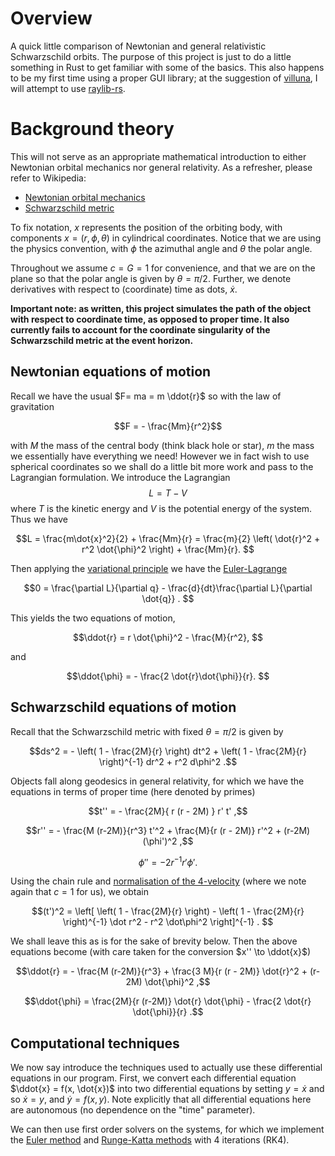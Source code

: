 # Overview
 A quick little comparison of Newtonian and general relativistic Schwarzschild orbits. The purpose of this project is just to do a little something in Rust to get familiar with some of the basics. This also happens to be my first time using a proper GUI library; at the suggestion of [villuna](https://github.com/villuna), I will attempt to use [raylib-rs](https://github.com/deltaphc/raylib-rs). 

# Background theory 
This will not serve as an appropriate mathematical introduction to either Newtonian orbital mechanics nor general relativity. As a refresher, please refer to Wikipedia: 
- [Newtonian orbital mechanics](https://en.wikipedia.org/wiki/Orbital_mechanics)
- [Schwarzschild metric](https://en.wikipedia.org/wiki/Schwarzschild_metric)
 
 To fix notation, $x$ represents the position of the orbiting body, with components $x=(r,\phi,\theta)$ in cylindrical coordinates. Notice that we are using the physics convention, with $\phi$ the azimuthal angle and $\theta$ the polar angle. 
 
 Throughout we assume $c=G=1$ for convenience, and that we are on the plane so that the polar angle is given by $\theta=\pi/2$. 
 Further, we denote derivatives with respect to (coordinate) time as dots, $\dot{x}$. 

 **Important note: as written, this project simulates the path of the object with respect to coordinate time, as opposed to proper time. It also currently fails to account for the coordinate singularity of the Schwarzschild metric at the event horizon.**

 ## Newtonian equations of motion
 Recall we have the usual $F= ma = m \ddot{r}$ so with the law of gravitation
 ```math
 F = - \frac{Mm}{r^2}
 ```
 with $M$ the mass of the central body (think black hole or star), $m$ the mass 
 we essentially have everything we need! However we in fact wish to use spherical coordinates so we shall do a little bit more work and pass to the Lagrangian formulation. We introduce the Lagrangian $$L = T - V$$ where $T$ is the kinetic energy and $V$ is the potential energy of the system. Thus we have 
 ```math
 L = \frac{m\dot{x}^2}{2} + \frac{Mm}{r} = \frac{m}{2} \left( \dot{r}^2 + r^2 \dot{\phi}^2 \right) + \frac{Mm}{r}. 
 ```
 
 Then applying the [variational principle](https://en.wikipedia.org/wiki/Variational_principle) we have the [Euler-Lagrange](https://en.wikipedia.org/wiki/Euler%E2%80%93Lagrange_equation) 
 ```math
 0 = \frac{\partial L}{\partial q} - \frac{d}{dt}\frac{\partial L}{\partial \dot{q}} . 
 ```
 This yields the two equations of motion, 
 ```math
 \ddot{r} = r \dot{\phi}^2 - \frac{M}{r^2}, 
 ```
 and
 ```math
 \ddot{\phi} = - \frac{2 \dot{r}\dot{\phi}}{r}. 
 ```

 ## Schwarzschild equations of motion
 Recall that the Schwarzschild metric with fixed $\theta = \pi/2$ is given by 
 ```math
 ds^2 = - \left( 1 - \frac{2M}{r} \right) dt^2 + \left( 1 - \frac{2M}{r} \right)^{-1} dr^2 + r^2 d\phi^2 .
 ```
 Objects fall along geodesics in general relativity, for which we have the equations in terms of proper time (here denoted by primes)
 ```math
 t'' = - \frac{2M}{ r (r - 2M) } r' t' ,
 ```
 ```math
 r''  = - \frac{M (r-2M)}{r^3} t'^2 + \frac{M}{r (r - 2M)} r'^2 + (r-2M) (\phi')^2 ,
 ```
 ```math
 \phi''  = - 2 r^{-1} r' \phi' .
 ```
 Using the chain rule and [normalisation of the 4-velocity](https://en.wikipedia.org/wiki/Four-velocity) (where we note again that $c=1$ for us), we obtain 
 ```math
 (t')^2 = \left[ \left( 1 - \frac{2M}{r} \right) - \left( 1 - \frac{2M}{r} \right)^{-1} \dot r^2 - r^2 \dot\phi^2 \right]^{-1} . 
 ```
 We shall leave this as is for the sake of brevity below. 
 Then the above equations become (with care taken for the conversion $x'' \to \ddot{x}$)
 <!-- THIS IS AN INTERMEDIATE RESULT -->
 <!-- ```math
 t'' = - \frac{2M}{ r (r - 2M) } \dot{r} (t')^2 ,
 ```  --> 
 ```math
 \ddot{r} = - \frac{M (r-2M)}{r^3} + \frac{3 M}{r (r - 2M)} \dot{r}^2 + (r-2M) \dot{\phi}^2 ,
 ```
 ```math
 \ddot{\phi} = \frac{2M}{r (r-2M)} \dot{r} \dot{\phi} - \frac{2 \dot{r} \dot{\phi}}{r} .
 ```

 ## Computational techniques 
 We now say introduce the techniques used to actually use these differential equations in our program. 
 First, we convert each differential equation $\ddot{x} = f(x, \dot{x})$ into two differential equations by setting $y = \dot{x}$ and so $\dot{x} = y,$ and $\dot{y} = f(x,y)$. 
 Note explicitly that all differential equations here are autonomous (no dependence on the "time" parameter).

 We can then use first order solvers on the systems, for which we implement the [Euler method](https://en.wikipedia.org/wiki/Euler_method) and [Runge-Katta methods](https://en.wikipedia.org/wiki/Runge%E2%80%93Kutta_methods) with 4 iterations (RK4). 
